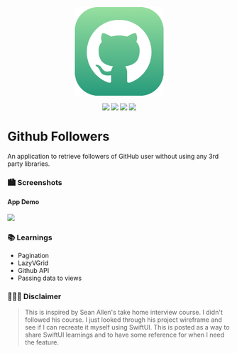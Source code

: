 
<p align="center"><img src="icon.png" width="200"></p>

<p align="center">
    <img src="https://img.shields.io/badge/iOS-15.0+-blue.svg" />
    <img src="https://img.shields.io/badge/Xcode-13.3+-brightgreen.svg" />
    <img src="https://img.shields.io/badge/Swift-5.5-orange.svg" />
    <img src="https://img.shields.io/badge/SwiftUI-3.0-red.svg" />
</p>

# Github Followers
An application to retrieve followers of GitHub user without using any 3rd party libraries.

### 🏙 Screenshots

#### App Demo

<img src="demo.gif" width="320"/>

### 📚 Learnings

- Pagination
- LazyVGrid
- Github API
- Passing data to views

### 👨🏻‍⚖️ Disclaimer

> This is inspired by Sean Allen's take home interview course. I didn't followed his course. I just looked through his project wireframe and see if I can recreate it myself using SwiftUI. 
> This is posted as a way to share SwiftUI learnings and to have some reference for when I need the feature.


